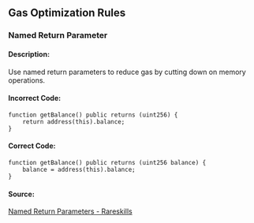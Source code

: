 ## Gas Optimization Rules

### Named Return Parameter
#### Description:
Use named return parameters to reduce gas by cutting down on memory operations.

#### Incorrect Code:
```solidity
function getBalance() public returns (uint256) {
    return address(this).balance;
}
```

#### Correct Code:
```solidity
function getBalance() public returns (uint256 balance) {
    balance = address(this).balance;
}
```

#### Source:
[Named Return Parameters - Rareskills](https://www.rareskills.io/post/gas-optimization?postId=c9db474a-ff97-4fa3-a51d-fe13ccb8fe3b#viewer-6q8ae)